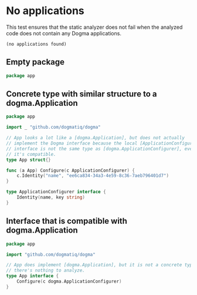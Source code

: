 # No applications

This test ensures that the static analyzer does not fail when the analyzed code
does not contain any Dogma applications.

```au:output
(no applications found)
```

## Empty package

```go au:input
package app
```

## Concrete type with similar structure to a dogma.Application

```go au:input
package app

import _ "github.com/dogmatiq/dogma"

// App looks a lot like a [dogma.Application], but does not actually
// implement the Dogma interface because the local [ApplicationConfigurer]
// interface is not the same type as [dogma.ApplicationConfigurer], even though
// it's compatible.
type App struct{}

func (a App) Configure(c ApplicationConfigurer) {
    c.Identity("name", "ee6ca834-34a3-4e59-8c36-7aeb796401d7")
}

type ApplicationConfigurer interface {
    Identity(name, key string)
}
```

## Interface that is compatible with dogma.Application

```go au:input
package app

import "github.com/dogmatiq/dogma"

// App does implement [dogma.Application], but it is not a concrete type so
// there's nothing to analyze.
type App interface {
    Configure(c dogma.ApplicationConfigurer)
}
```
